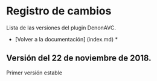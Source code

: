 # Registro de cambios

Lista de las versiones del plugin DenonAVC.

* [Volver a la documentación] (index.md) *

## Versión del 22 de noviembre de 2018.

Primer versión estable